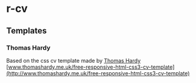 # r-cv

## Templates

### Thomas Hardy

Based on the css cv template made by [Thomas Hardy](http://www.thomashardy.me.uk) [www.thomashardy.me.uk/free-responsive-html-css3-cv-template](http://www.thomashardy.me.uk/free-responsive-html-css3-cv-template)
